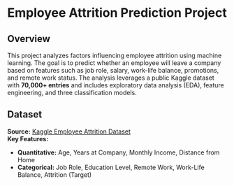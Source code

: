 # Employee Attrition Prediction Project

## Overview
This project analyzes factors influencing employee attrition using machine learning. The goal is to predict whether an employee will leave a company based on features such as job role, salary, work-life balance, promotions, and remote work status. The analysis leverages a public Kaggle dataset with **70,000+ entries** and includes exploratory data analysis (EDA), feature engineering, and three classification models.

## Dataset
**Source:** [Kaggle Employee Attrition Dataset](https://www.kaggle.com/datasets/...)  
**Key Features:**  
- **Quantitative:** Age, Years at Company, Monthly Income, Distance from Home  
- **Categorical:** Job Role, Education Level, Remote Work, Work-Life Balance, Attrition (Target)  
